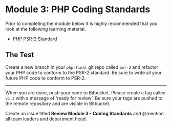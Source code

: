 # Module 3: PHP Coding Standards

Prior to completing the module below it is highly recommended that you look at the following learning material.  

* [PHP PSR-2 Standard](http://www.php-fig.org/psr/psr-2/)


## The Test

Create a new branch in your `php-final` git repo called `psr-2` and refactor your PHP code to conform to the PSR-2 standard.  Be sure to write all your future PHP code to conform to PSR-2.

----------

When you are done, push your code to Bitbucket.  Please create a tag called `v1.3` with a message of 'ready for review'.  Be sure your tags are pushed to the remote repository and are visible in Bitbucket.

Create an issue titled **Review Module 3 - Coding Standards** and @mention all team leaders and department head.